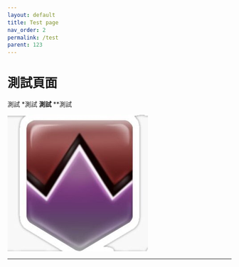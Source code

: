 ```yaml
---
layout: default
title: Test page
nav_order: 2
permalink: /test
parent: 123
---
```


# 測試頁面

測試
*測試
**測試**
**測試

<img src= https://github.com/BK13579/ffxivguide/blob/main/Images/DamageDown.jpg>

---

